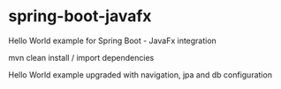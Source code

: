 # spring-boot-javafx
Hello World example for Spring Boot - JavaFx integration

mvn clean install / import dependencies

Hello World example upgraded with navigation, jpa and db configuration